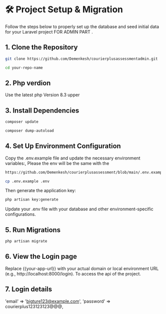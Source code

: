 # 🛠️ Project Setup & Migration

Follow the steps below to properly set up the database and seed initial data for your Laravel project  FOR ADMIN PART .

## 1. Clone the Repository

```bash
git clone https://github.com/Demenkesh/courierplusassessmentadmin.git
```

```bash
cd your-repo-name
```

## 2. Php verdion

Use the latest php Version 8.3 upper

## 3. Install Dependencies

```bash
composer update
```

```bash
composer dump-autoload
```

## 4. Set Up Environment Configuration

Copy the .env.example file and update the necessary environment variables:, Please the env will be the same with the  
```bash
https://github.com/Demenkesh/courierplusassessment/blob/main/.env.example
```

```bash
cp .env.example .env
```

Then generate the application key:

```bash
php artisan key:generate
```

Update your .env file with your database and other environment-specific configurations.

## 5. Run Migrations

```bash
php artisan migrate
```


## 6. View the Login page

Replace {{your-app-url}} with your actual domain or local environment URL (e.g., http://localhost:8000/login).
To access the api of the project.

## 7. Login details
'email' => 'bigture123@example.com',
'password' => courierplus123123123@@@,
